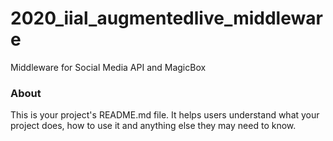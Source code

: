 2020_iial_augmentedlive_middleware
==================================

Middleware for Social Media API and MagicBox

### About

This is your project's README.md file. It helps users understand what your
project does, how to use it and anything else they may need to know.